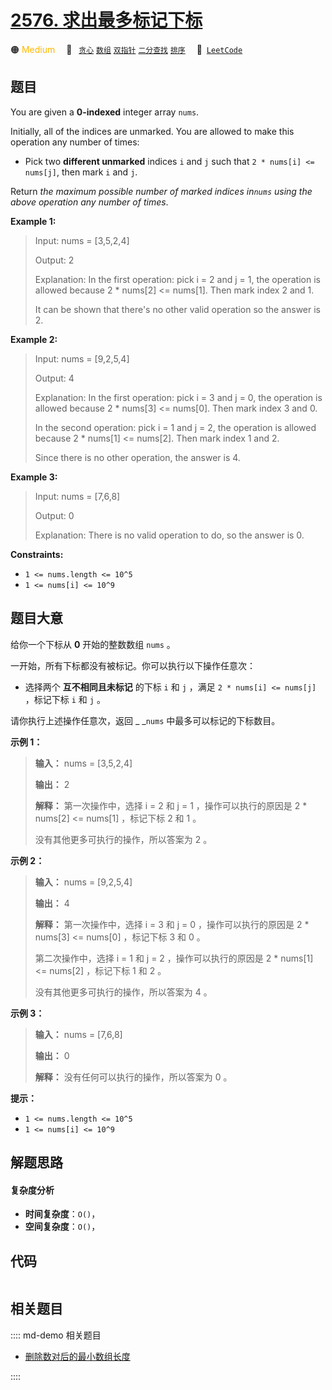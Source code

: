 # [2576. 求出最多标记下标](https://leetcode.com/problems/find-the-maximum-number-of-marked-indices)

🟠 <font color=#ffb800>Medium</font>&emsp; 🔖&ensp; [`贪心`](/leetcode/outline/tag/greedy.md) [`数组`](/leetcode/outline/tag/array.md) [`双指针`](/leetcode/outline/tag/two-pointers.md) [`二分查找`](/leetcode/outline/tag/binary-search.md) [`排序`](/leetcode/outline/tag/sorting.md)&emsp; 🔗&ensp;[`LeetCode`](https://leetcode.com/problems/find-the-maximum-number-of-marked-indices)


## 题目

You are given a **0-indexed** integer array `nums`.

Initially, all of the indices are unmarked. You are allowed to make this
operation any number of times:

  * Pick two **different unmarked** indices `i` and `j` such that `2 * nums[i] <= nums[j]`, then mark `i` and `j`.

Return _the maximum possible number of marked indices in`nums` using the above
operation any number of times_.



**Example 1:**

> Input: nums = [3,5,2,4]
> 
> Output: 2
> 
> Explanation: In the first operation: pick i = 2 and j = 1, the operation is allowed because 2 * nums[2] <= nums[1]. Then mark index 2 and 1.
> 
> It can be shown that there's no other valid operation so the answer is 2.

**Example 2:**

> Input: nums = [9,2,5,4]
> 
> Output: 4
> 
> Explanation: In the first operation: pick i = 3 and j = 0, the operation is allowed because 2 * nums[3] <= nums[0]. Then mark index 3 and 0.
> 
> In the second operation: pick i = 1 and j = 2, the operation is allowed because 2 * nums[1] <= nums[2]. Then mark index 1 and 2.
> 
> Since there is no other operation, the answer is 4.

**Example 3:**

> Input: nums = [7,6,8]
> 
> Output: 0
> 
> Explanation: There is no valid operation to do, so the answer is 0.
> 
> 

**Constraints:**

  * `1 <= nums.length <= 10^5`
  * `1 <= nums[i] <= 10^9`




## 题目大意

给你一个下标从 **0**  开始的整数数组 `nums` 。

一开始，所有下标都没有被标记。你可以执行以下操作任意次：

  * 选择两个 **互不相同且未标记**  的下标 `i` 和 `j` ，满足 `2 * nums[i] <= nums[j]` ，标记下标 `i` 和 `j` 。

请你执行上述操作任意次，返回 _ _`nums` 中最多可以标记的下标数目。



**示例 1：**

> 
> 
> 
> 
> 
> **输入：** nums = [3,5,2,4]
> 
> **输出：** 2
> 
> **解释：** 第一次操作中，选择 i = 2 和 j = 1 ，操作可以执行的原因是 2 * nums[2] <= nums[1] ，标记下标 2 和 1 。
> 
> 没有其他更多可执行的操作，所以答案为 2 。
> 
> 

**示例 2：**

> 
> 
> 
> 
> 
> **输入：** nums = [9,2,5,4]
> 
> **输出：** 4
> 
> **解释：** 第一次操作中，选择 i = 3 和 j = 0 ，操作可以执行的原因是 2 * nums[3] <= nums[0] ，标记下标 3 和 0 。
> 
> 第二次操作中，选择 i = 1 和 j = 2 ，操作可以执行的原因是 2 * nums[1] <= nums[2] ，标记下标 1 和 2 。
> 
> 没有其他更多可执行的操作，所以答案为 4 。
> 
> 

**示例 3：**

> 
> 
> 
> 
> 
> **输入：** nums = [7,6,8]
> 
> **输出：** 0
> 
> **解释：** 没有任何可以执行的操作，所以答案为 0 。
> 
> 



**提示：**

  * `1 <= nums.length <= 10^5`
  * `1 <= nums[i] <= 10^9`


## 解题思路

#### 复杂度分析

- **时间复杂度**：`O()`，
- **空间复杂度**：`O()`，

## 代码

```javascript

```

## 相关题目

:::: md-demo 相关题目
- [删除数对后的最小数组长度](https://leetcode.com/problems/minimum-array-length-after-pair-removals)

::::
